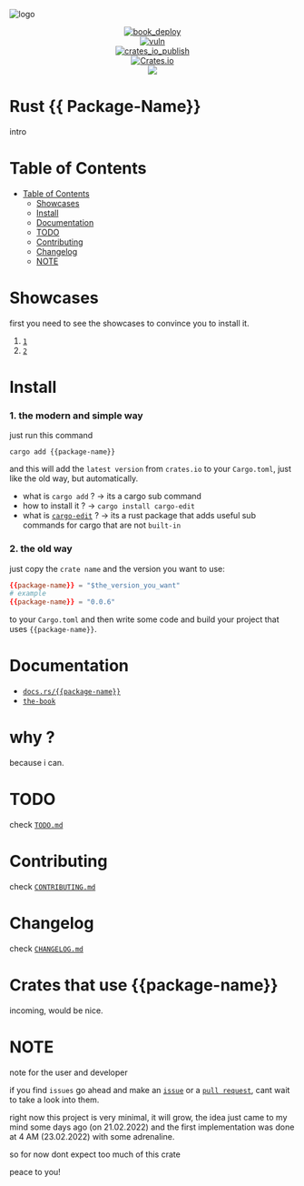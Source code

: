 
![logo](https://github.com/{{author-git-username}}/rust-{{package-name}}/blob/main/static/img/logo/rust-{{package-name}}-logo.png?raw=True)

<p align="center">
    <a href="https://{{author-git-username}}.github.io/rust-{{package-name}}/book/index.html">
        <img src="https://github.com/{{author-git-username}}/rust-{{package-name}}/actions/workflows/deploy_book.yaml/badge.svg" alt="book_deploy">
    </a>
    <br>
    <a href="">
        <img src="https://github.com/{{author-git-username}}/rust-{{package-name}}/actions/workflows/vulnerabilities_audit.yaml/badge.svg" alt="vuln">
    </a>
    <br>
    <a href="https://crates.io/crates/{{package-name}}">
        <img src="https://github.com/{{author-git-username}}/rust-{{package-name}}/actions/workflows/crates_io_publish.yaml/badge.svg" alt="crates_io_publish">
    </a>
    <br>
    <a href="https://crates.io/crates/{{package-name}}">
        <img src="https://img.shields.io/crates/v/{{package-name}}.svg" alt="Crates.io">
    </a>
    <br>
    <a href="https://choosealicense.com/licenses/mit/" alt="License: MIT">
        <img src="https://img.shields.io/badge/license-MIT-green.svg" />
    </a>
</p>



# Rust {{ Package-Name}}
intro

# Table of Contents
- [Table of Contents](#table-of-contents)
    - [Showcases](#showcases)
    - [Install](#install)
    - [Documentation](#documentation)
    - [TODO](#todo)
    - [Contributing](#contributing)
    - [Changelog](#changelog)
    - [NOTE](#note)


# Showcases
first you need to see the showcases to convince you to install it.

1. [`1`]()
2. [`2`]()

# Install
### 1. the modern and simple way

just run this command
```shell
cargo add {{package-name}}
```
and this will add the `latest version` from `crates.io` to your `Cargo.toml`, just like the old way, but automatically.

- what is `cargo add` ? -> its a cargo sub command
- how to install it ? -> `cargo install cargo-edit`
- what is [`cargo-edit`](https://github.com/killercup/cargo-edit) ? -> its a rust package that adds useful sub commands for cargo that are not `built-in`

### 2. the old way

just copy the `crate name` and the version you want to use:
```toml
{{package-name}} = "$the_version_you_want"
# example
{{package-name}} = "0.0.6"
```
to your `Cargo.toml` and then write some code and build your project that uses `{{package-name}}`.


# Documentation
- [`docs.rs/{{package-name}}`](https://docs.rs/{{package-name}}/latest/python/)
- [`the-book`](https://{{author-git-username}}.github.io/rust-{{package-name}}/book/index.html)


# why ?
because i can.


# TODO
check [`TODO.md`](https://github.com/{{author-git-username}}/rust-{{package-name}}/blob/main/TODO.md)


# Contributing
check [`CONTRIBUTING.md`](https://github.com/{{author-git-username}}/rust-{{package-name}}/blob/main/CONTRIBUTING.md
)

# Changelog
check [`CHANGELOG.md`](https://github.com/{{author-git-username}}/rust-{{package-name}}/blob/main/changelog/CHANGELOG.md)

# Crates that use {{package-name}}
incoming, would be nice.

# NOTE
note for the user and developer

if you find `issues` go ahead and make an
[`issue`](https://github.com/{{author-git-username}}/rust-{{package-name}}/issues/new)
or a
[`pull request`](https://github.com/{{author-git-username}}/rust-{{package-name}}/compare),
cant wait to take a look into them.


right now this project is very minimal, it will grow, the idea just came to my mind some days ago (on 21.02.2022) and the first implementation was done at 4 AM (23.02.2022) with some adrenaline.

so for now dont expect too much of this crate

peace to you!